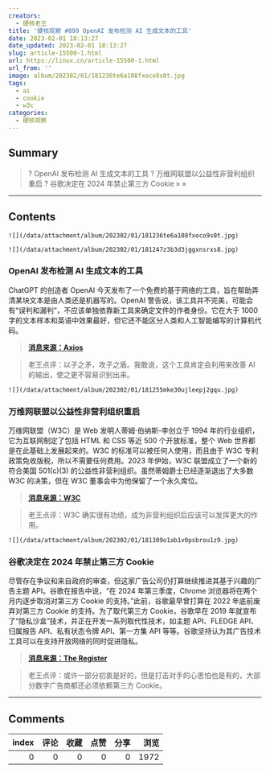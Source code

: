 ```yaml
---
creators:
  - 硬核老王
title: '硬核观察 #899 OpenAI 发布检测 AI 生成文本的工具'
date: 2023-02-01 18:13:27
date_updated: 2023-02-01 18:13:27
slug: article-15500-1.html
url: https://linux.cn/article-15500-1.html
url_from: ''
image: album/202302/01/181236te6a108fxoco9s0t.jpg
tags:
  - ai
  - cookie
  - w3c
categories:
  - 硬核观察
---
```


## Summary

> ? OpenAI 发布检测 AI 生成文本的工具
> ? 万维网联盟以公益性非营利组织重启
> ? 谷歌决定在 2024 年禁止第三方 Cookie
> » 
> »

***

<!-- more -->

## Contents

`![](/data/attachment/album/202302/01/181236te6a108fxoco9s0t.jpg)`

`![](/data/attachment/album/202302/01/181247z3b3d3jggxnsrxs8.jpg)`

### OpenAI 发布检测 AI 生成文本的工具

ChatGPT 的创造者 OpenAI 今天发布了一个免费的基于网络的工具，旨在帮助弄清某块文本是由人类还是机器写的。OpenAI 警告说，该工具并不完美，可能会有“误判和漏判”，不应该单独依靠新工具来确定文件的作者身份。它在大于 1000 字的文本样本和英语中效果最好，但它还不能区分人类和人工智能编写的计算机代码。

> 
> **[消息来源：Axios](https://www.axios.com/2023/01/31/openai-chatgpt-detector-tool-machine-written-text)**
> 
> 
> 

> 
> 老王点评：以子之矛，攻子之盾。我敢说，这个工具肯定会利用来改善 AI 的输出，使之更不容易识别出来。
> 
> 
> 

`![](/data/attachment/album/202302/01/181255mke30ujleepj2gqu.jpg)`

### 万维网联盟以公益性非营利组织重启

万维网联盟（W3C）是 Web 发明人蒂姆·伯纳斯-李创立于 1994 年的行业组织，它为互联网制定了包括 HTML 和 CSS 等近 500 个开放标准，整个 Web 世界都是在此基础上发展起来的。W3C 的标准可以被任何人使用，而且由于 W3C 专利政策免收版税，所以不需要任何费用。2023 年伊始，W3C 联盟成立了一个新的符合美国 501(c)(3) 的公益性非营利组织。虽然蒂姆爵士已经逐渐退出了大多数 W3C 的决策，但在 W3C 董事会中为他保留了一个永久席位。

> 
> **[消息来源：W3C](https://www.w3.org/2023/01/pressrelease-w3c-le-launched.html.en)**
> 
> 
> 

> 
> 老王点评：W3C 确实很有功绩，成为非营利组织后应该可以发挥更大的作用。
> 
> 
> 

`![](/data/attachment/album/202302/01/181309o1ab1v0psbrou1z9.jpg)`

### 谷歌决定在 2024 年禁止第三方 Cookie

尽管存在争议和来自政府的审查，但这家广告公司仍打算继续推进其基于兴趣的广告主题 API。谷歌在报告中说，“在 2024 年第三季度，Chrome 浏览器将在两个月内逐步取消对第三方 Cookie 的支持。”此前，谷歌最早曾打算在 2022 年底前废弃对第三方 Cookie 的支持。为了取代第三方 Cookie，谷歌早在 2019 年就宣布了“隐私沙盒”技术，并正在开发一系列取代性技术，如主题 API、FLEDGE API、归属报告 API、私有状态令牌 API、第一方集 API 等等。谷歌坚持认为其广告技术工具可以在支持开放网络的同时促进隐私。

> 
> **[消息来源：The Register](https://www.theregister.com/2023/02/01/google_cookie_sandbox/)**
> 
> 
> 

> 
> 老王点评：或许一部分初衷是好的，但是打击对手的心思怕也是有的，大部分数字广告商都还必须依赖第三方 Cookie。
> 
> 
>

***

## Comments


|   index |   评论 |   收藏 |   点赞 |   分享 |   浏览 |
|--------:|-------:|-------:|-------:|-------:|-------:|
|       0 |      0 |      0 |      0 |      0 |   1972 |
